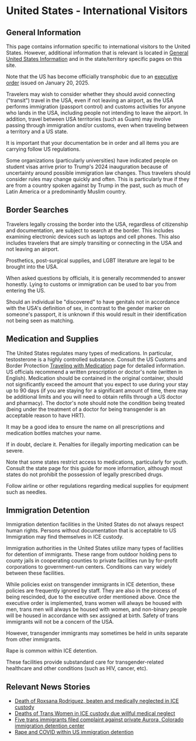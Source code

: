 # United States - International Visitors

## General Information

This page contains information specific to international visitors to the
United States.  However, additional information that is relevant is
located in [General United States Information](notes/usa-general.md) and
in the state/territory specific pages on this site.

Note that the US has become officially transphobic due to an [executive
order](https://www.whitehouse.gov/presidential-actions/2025/01/defending-women-from-gender-ideology-extremism-and-restoring-biological-truth-to-the-federal-government/)
issued on January 20, 2025.

Travelers may wish to consider whether they should avoid connecting
("transit") travel in the USA, even if not leaving an airport, as the
USA performs immigration (passport control) and customs activities for
anyone who lands in the USA, including people not intending to leave the
airport. In addition, travel between USA territories (such as Guam) may
involve passing through immigration and/or customs, even when traveling
between a territory and a US state.

It is important that your documentation be in order and all items you are
carrying follow US regulations.

Some organizations (particularly universities) have indicated people on
student visas arrive prior to Trump's 2024 inauguration because of
uncertainty around possible immigration law changes. Thus travelers
should consider rules may change quickly and often. This is particularly
true if they are from a country spoken against by Trump in the past,
such as much of Latin America or a predominantly Muslim country.

## Border Searches

Travelers legally crossing the border into the USA, regardless of citizenship
and documentation, are subject to search at the border.  This includes
examining electronic devices such as laptops and cell phones. This also
includes travelers that are simply transiting or connecting in the USA
and not leaving an airport.

Prosthetics, post-surgical supplies, and LGBT literature are legal to be
brought into the USA.

When asked questions by officials, it is generally recommended to answer
honestly.  Lying to customs or immigration can be used to bar you from
entering the US.

Should an individual be "discovered" to have genitals not in accordance
with the USA's definition of sex, in contrast to the gender marker on
someone's passport, it is unknown if this would result in their
identification not being seen as matching.

## Medication and Supplies

The United States regulates many types of medications. In particular,
testosterone is a highly controlled substance.  Consult the US Customs
and Border Protection [Traveling with
Medication](https://helpspanish.cbp.gov/s/article/Article-1444?language=en_US)
page for detailed information.  US officials recommend a written
prescription or doctor's note (written in English). Medication should be
contained in the original container, should not significantly exceed the amount that
you expect to use during your stay up to 90 days (if you are staying for a significant
amount of time, there may be additional limits and you will need to
obtain refills through a US doctor and pharmacy). The doctor's note
should note the condition being treated (being under the treatment of
a doctor for being transgender is an acceptable reason to have HRT).

It may be a good idea to ensure the name on all
prescriptions and medication bottles matches your name.

If in doubt, declare it.  Penalties for illegally importing medication
can be severe.  

Note that some states restrict access to medications, particularly for
youth.  Consult the state page for this guide for more information,
although most states do not prohibit the possession of legally
prescribed drugs.

Follow airline or other regulations regarding medical supplies for
equipment such as needles.

## Immigration Detention

Immigration detention facilities in the United States do not always
respect human rights.  Persons without documentation that is acceptable
to US Immigration may find themselves in ICE custody.

Immigration authorities in the United States utilize many types of
facilities for detention of immigrants. These range from outdoor holding
pens to county jails in cooperating counties to private facilities run
by for-profit corporations to government-run centers.  Conditions can
vary widely between these facilities.

While policies exist on transgender immigrants in ICE detention, these
policies are frequently ignored by staff.  They are also in the process
of being rescinded, due to the executive order mentioned above. Once the
executive order is implemented, trans women will always be housed with
men, trans men will always be housed with women, and non-binary people
will be housed in accordance with sex assigned at birth. Safety of trans
immigrants will not be a concern of the USA.

However, transgender immigrants may sometimes be held in units separate from
other immigrants.

Rape is common within ICE detention.

These facilities provide substandard care for transgender-related
healthcare and other conditions (such as HIV, cancer, etc).


## Relevant News Stories

 * [Death of Roxsana Rodriguez, beaten and medically neglected in ICE
   custody](https://www.thedailybeast.com/trans-woman-roxsana-hernandez-rodriguez-beaten-in-ice-custody-before-death-pathologist-finds)
 * [Deaths of Trans Women in ICE custody due willful medical neglect](https://www.theguardian.com/us-news/2019/jun/12/trans-woman-death-us-custody-ice-deportation)
 * [Five trans immigrants filed complaint against private Aurora,
   Colorado immigration detention
   center](https://www.washingtonblade.com/2024/04/13/five-transgender-nonbinary-ice-detainees-allege-mistreatment-at-colo-detention-center/)
 * [Rape and COVID within US immigration
   detention](https://www.theguardian.com/us-news/2020/nov/17/trans-women-us-immigration-custody-abuse-covid-19-ice)
